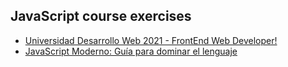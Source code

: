 ## JavaScript course exercises

 - [Universidad Desarrollo Web 2021 - FrontEnd Web Developer!](https://www.udemy.com/course/universidad-desarrollo-web-moderno-html-css-javascript-html5-css3/?src=sac&kw=Universidad+Desarrollo+Web+2021+-+FrontEnd+Web+Developer%21)
 - [JavaScript Moderno: Guía para dominar el lenguaje](https://www.udemy.com/course/javascript-fernando-herrera/)
